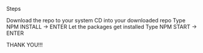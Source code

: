 Steps

Download the repo to your system
CD into your downloaded repo
Type NPM INSTALL -> ENTER
Let the packages get installed
Type NPM START -> ENTER

THANK YOU!!!
